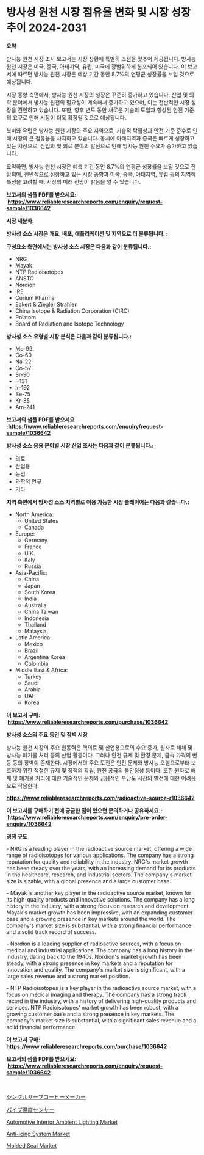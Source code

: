 <p><h1>방사성 원천 시장 점유율 변화 및 시장 성장 추이 2024-2031</h1></p><p><strong>요약</strong></p>
<p><p>방사능 원천 시장 조사 보고서는 시장 상황에 특별히 초점을 맞추어 제공됩니다. 방사능 원천 시장은 미국, 중국, 아태지역, 유럽, 미국에 광범위하게 분포되어 있습니다. 이 보고서에 따르면 방사능 원천 시장은 예상 기간 동안 8.7%의 연평균 성장률을 보일 것으로 예상됩니다. </p><p>시장 동향 측면에서, 방사능 원천 시장의 성장은 꾸준히 증가하고 있습니다. 산업 및 의학 분야에서 방사능 원천의 필요성이 계속해서 증가하고 있으며, 이는 전반적인 시장 성장을 견인하고 있습니다. 또한, 향후 년도 동안 새로운 기술의 도입과 향상된 안전 기준의 요구로 인해 시장이 더욱 확장될 것으로 예상됩니다. </p><p>북미와 유럽은 방사능 원천 시장의 주요 지역으로, 기술적 탁월성과 안전 기준 준수로 인해 시장의 큰 점유율을 차지하고 있습니다. 동시에 아태지역과 중국은 빠르게 성장하고 있는 시장으로, 산업화 및 의료 분야의 발전으로 인해 방사능 원천 수요가 증가하고 있습니다.</p><p>요약하면, 방사능 원천 시장은 예측 기간 동안 8.7%의 연평균 성장률을 보일 것으로 전망되며, 전반적으로 성장하고 있는 시장 동향과 미국, 중국, 아태지역, 유럽 등의 지역적 특성을 고려할 때, 시장의 미래 전망이 밝음을 알 수 있습니다.</p></p>
<p><strong>보고서의 샘플 PDF를 받으세요: &nbsp;<a href="https://www.reliableresearchreports.com/enquiry/request-sample/1036642">https://www.reliableresearchreports.com/enquiry/request-sample/1036642</a></strong></p>
<p><strong>시장 세분화:</strong></p>
<p><strong> 방사성 소스 시장은 개요, 배포, 애플리케이션 및 지역으로 더 분류됩니다. :</strong></p>
<p><strong>구성요소 측면에서는 방사성 소스 시장은 다음과 같이 분류됩니다.:</strong></p>
<p><ul><li>NRG</li><li>Mayak</li><li>NTP Radioisotopes</li><li>ANSTO</li><li>Nordion</li><li>IRE</li><li>Curium Pharma</li><li>Eckert & Ziegler Strahlen</li><li>China Isotope & Radiation Corporation (CIRC)</li><li>Polatom</li><li>Board of Radiation and Isotope Technology</li></ul></p>
<p><strong> 방사성 소스 유형별 시장 분석은 다음과 같이 분류됩니다.:</strong></p>
<p><ul><li>Mo-99</li><li>Co-60</li><li>Na-22</li><li>Co-57</li><li>Sr-90</li><li>I-131</li><li>Ir-192</li><li>Se-75</li><li>Kr-85</li><li>Am-241</li></ul></p>
<p><strong>보고서의 샘플 PDF를 받으세요 :<a href="https://www.reliableresearchreports.com/enquiry/request-sample/1036642">https://www.reliableresearchreports.com/enquiry/request-sample/1036642</a></strong></p>
<p><strong> 방사성 소스 응용 분야별 시장 산업 조사는 다음과 같이 분류됩니다.:</strong></p>
<p><ul><li>의료</li><li>산업용</li><li>농업</li><li>과학적 연구</li><li>기타</li></ul></p>
<p><strong>지역 측면에서 방사성 소스 지역별로 이용 가능한 시장 플레이어는 다음과 같습니다.:</strong></p>
<p><ul>
    <li>
        North America:
        <ul>
            <li>United States</li>
            <li>Canada</li>
        </ul>
    </li>
    <li>
        Europe:
        <ul>
            <li>Germany</li>
            <li>France</li>
            <li>U.K.</li>
            <li>Italy</li>
            <li>Russia</li>
        </ul>
    </li>
    <li>
        Asia-Pacific:
        <ul>
            <li>China</li>
            <li>Japan</li>
            <li>South Korea</li>
            <li>India</li>
            <li>Australia</li>
            <li>China Taiwan</li>
            <li>Indonesia</li>
            <li>Thailand</li>
            <li>Malaysia</li>
        </ul>
    </li>
    <li>
        Latin America:
        <ul>
            <li>Mexico</li>
            <li>Brazil</li>
            <li>Argentina Korea</li>
            <li>Colombia</li>
        </ul>
    </li>
    <li>
        Middle East & Africa:
        <ul>
            <li>Turkey</li>
            <li>Saudi</li>
            <li>Arabia</li>
            <li>UAE</li>
            <li>Korea</li>
        </ul>
    </li>
    </ul></p>
<p><strong>이 보고서 구매: &nbsp;<a href="https://www.reliableresearchreports.com/purchase/1036642">https://www.reliableresearchreports.com/purchase/1036642</a></strong></p>
<p><strong>방사성 소스의 주요 동인 및 장벽 시장</strong></p>
<p><p>방사능 원천 시장의 주요 원동력은 핵의료 및 산업용으로의 수요 증가, 원자로 해체 및 방사능 폐기물 처리 등의 산업 활동이다. 그러나 안전 규제 및 환경 문제, 금속 가격의 변동 등의 장벽이 존재한다. 시장에서의 주요 도전은 안전 문제와 방사능 오염으로부터 보호하기 위한 적절한 규제 및 정책의 확립, 원천 공급의 불안정성 등이다. 또한 원자로 해체 및 폐기물 처리에 대한 기술적인 문제와 금융적인 부담도 시장의 발전에 대한 어려움으로 작용한다.</p></p>
<p><strong><a href="https://www.reliableresearchreports.com/radioactive-source-r1036642">https://www.reliableresearchreports.com/radioactive-source-r1036642</a></strong></p>
<p><strong>이 보고서를 구매하기 전에 궁금한 점이 있으면 문의하거나 공유하세요.: &nbsp;<a href="https://www.reliableresearchreports.com/enquiry/pre-order-enquiry/1036642">https://www.reliableresearchreports.com/enquiry/pre-order-enquiry/1036642</a></strong></p>
<p><strong>경쟁 구도</strong></p>
<p><p>- NRG is a leading player in the radioactive source market, offering a wide range of radioisotopes for various applications. The company has a strong reputation for quality and reliability in the industry. NRG's market growth has been steady over the years, with an increasing demand for its products in the healthcare, research, and industrial sectors. The company's market size is sizable, with a global presence and a large customer base.</p><p>- Mayak is another key player in the radioactive source market, known for its high-quality products and innovative solutions. The company has a long history in the industry, with a strong focus on research and development. Mayak's market growth has been impressive, with an expanding customer base and a growing presence in key markets around the world. The company's market size is substantial, with a strong financial performance and a solid track record of success.</p><p>- Nordion is a leading supplier of radioactive sources, with a focus on medical and industrial applications. The company has a long history in the industry, dating back to the 1940s. Nordion's market growth has been steady, with a strong presence in key markets and a reputation for innovation and quality. The company's market size is significant, with a large sales revenue and a strong market position.</p><p>- NTP Radioisotopes is a key player in the radioactive source market, with a focus on medical imaging and therapy. The company has a strong track record in the industry, with a history of delivering high-quality products and services. NTP Radioisotopes' market growth has been robust, with a growing customer base and a strong presence in key markets. The company's market size is substantial, with a significant sales revenue and a solid financial performance.</p></p>
<p><strong>이 보고서 구매: &nbsp; <a href="https://www.reliableresearchreports.com/purchase/1036642">https://www.reliableresearchreports.com/purchase/1036642</a></strong></p>
<p><strong>보고서의 샘플 PDF를 받으세요: &nbsp;<a href="https://www.reliableresearchreports.com/enquiry/request-sample/1036642">https://www.reliableresearchreports.com/enquiry/request-sample/1036642</a></strong><strong></strong></p>
<p>&nbsp;</p>
<p><p><a href="https://medium.com/@boydsmitham37/%E3%82%B7%E3%83%B3%E3%82%B0%E3%83%AB%E3%82%B5%E3%83%BC%E3%83%96%E3%82%B3%E3%83%BC%E3%83%92%E3%83%BC%E3%83%A1%E3%83%BC%E3%82%AB%E3%83%BC%E5%B8%82%E5%A0%B4-%E3%82%BF%E3%82%A4%E3%83%97-%E3%82%A2%E3%83%97%E3%83%AA%E3%82%B1%E3%83%BC%E3%82%B7%E3%83%A7%E3%83%B3-%E3%81%8A%E3%82%88%E3%81%B3%E5%9C%B0%E7%90%86%E3%81%AB%E3%82%88%E3%82%8B%E5%8C%85%E6%8B%AC%E7%9A%84%E8%A9%95%E4%BE%A1-998e04ac9d54">シングルサーブコーヒーメーカー</a></p><p><a href="https://medium.com/@larrycruz525/%E3%83%91%E3%82%A4%E3%83%97%E6%B8%A9%E5%BA%A6%E3%82%BB%E3%83%B3%E3%82%B5%E3%83%BC%E5%B8%82%E5%A0%B4-%E5%B8%82%E5%A0%B4%E3%82%B7%E3%82%A7%E3%82%A2-%E5%B8%82%E5%A0%B4%E5%8B%95%E5%90%91-%E3%81%8A%E3%82%88%E3%81%B3%E5%B0%86%E6%9D%A5%E3%81%AE%E6%88%90%E9%95%B7%E3%82%92%E6%8E%A2%E3%82%8B-18377f558f13">パイプ温度センサー</a></p><p><a href="https://www.linkedin.com/pulse/automotive-interior-ambient-lighting-market-size-2024-2031-jwu5e?trackingId=xAFHnt1ZuMYSZ3l9KEx%2BoA%3D%3D">Automotive Interior Ambient Lighting Market</a></p><p><a href="https://issuu.com/reportprime-2/docs/anti-icing-system-market-size-2030.pptx">Anti-icing System Market</a></p><p><a href="https://www.linkedin.com/pulse/molded-seal-market-size-growth-forecast-from-2024-2031-proposis-aqsnf?trackingId=NTzWqN5NZVGivWtCEqhWHw%3D%3D">Molded Seal Market</a></p></p>
